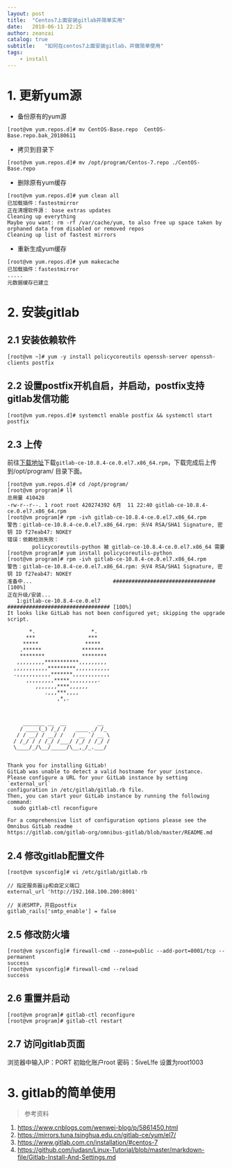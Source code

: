```yaml
---
layout: post
title:  "Centos7上面安装gitlab并简单实用"
date:   2018-06-11 22:25
author: zeanzai
catalog: true
subtitle:   "如何在centos7上面安装gitlab，并做简单使用"
tags: 
    - install
---
```

# 1. 更新yum源
* 备份原有的yum源
```shell
[root@vm yum.repos.d]# mv CentOS-Base.repo  CentOS-Base.repo.bak_20180611
```
* 拷贝到目录下
```shell
[root@vm yum.repos.d]# mv /opt/program/Centos-7.repo ./CentOS-Base.repo
```
* 删除原有yum缓存
```shell
[root@vm yum.repos.d]# yum clean all
已加载插件：fastestmirror
正在清理软件源： base extras updates
Cleaning up everything
Maybe you want: rm -rf /var/cache/yum, to also free up space taken by orphaned data from disabled or removed repos
Cleaning up list of fastest mirrors
```
* 重新生成yum缓存
```shell
[root@vm yum.repos.d]# yum makecache
已加载插件：fastestmirror
.....
元数据缓存已建立
```

# 2. 安装gitlab
## 2.1 安装依赖软件
```shell
[root@vm ~]# yum -y install policycoreutils openssh-server openssh-clients postfix
```

## 2.2 设置postfix开机自启，并启动，postfix支持gitlab发信功能
```shell
[root@vm yum.repos.d]# systemctl enable postfix && systemctl start postfix
```

## 2.3 上传
前往[下载地址](https://mirrors.tuna.tsinghua.edu.cn/gitlab-ce/yum/el7)下载`gitlab-ce-10.8.4-ce.0.el7.x86_64.rpm`，下载完成后上传到/opt/program/ 目录下面。

```shell
[root@vm yum.repos.d]# cd /opt/program/
[root@vm program]# ll
总用量 410428
-rw-r--r--. 1 root root 420274392 6月  11 22:40 gitlab-ce-10.8.4-ce.0.el7.x86_64.rpm
[root@vm program]# rpm -ivh gitlab-ce-10.8.4-ce.0.el7.x86_64.rpm 
警告：gitlab-ce-10.8.4-ce.0.el7.x86_64.rpm: 头V4 RSA/SHA1 Signature, 密钥 ID f27eab47: NOKEY
错误：依赖检测失败：
        policycoreutils-python 被 gitlab-ce-10.8.4-ce.0.el7.x86_64 需要
[root@vm program]# yum install policycoreutils-python
[root@vm program]# rpm -ivh gitlab-ce-10.8.4-ce.0.el7.x86_64.rpm 
警告：gitlab-ce-10.8.4-ce.0.el7.x86_64.rpm: 头V4 RSA/SHA1 Signature, 密钥 ID f27eab47: NOKEY
准备中...                          ################################# [100%]
正在升级/安装...
   1:gitlab-ce-10.8.4-ce.0.el7        ################################# [100%]
It looks like GitLab has not been configured yet; skipping the upgrade script.

       *.                  *.
      ***                 ***
     *****               *****
    .******             *******
    ********            ********
   ,,,,,,,,,***********,,,,,,,,,
  ,,,,,,,,,,,*********,,,,,,,,,,,
  .,,,,,,,,,,,*******,,,,,,,,,,,,
      ,,,,,,,,,*****,,,,,,,,,.
         ,,,,,,,****,,,,,,
            .,,,***,,,,
                ,*,.
  


     _______ __  __          __
    / ____(_) /_/ /   ____ _/ /_
   / / __/ / __/ /   / __ `/ __ \
  / /_/ / / /_/ /___/ /_/ / /_/ /
  \____/_/\__/_____/\__,_/_.___/
  

Thank you for installing GitLab!
GitLab was unable to detect a valid hostname for your instance.
Please configure a URL for your GitLab instance by setting `external_url`
configuration in /etc/gitlab/gitlab.rb file.
Then, you can start your GitLab instance by running the following command:
  sudo gitlab-ctl reconfigure

For a comprehensive list of configuration options please see the Omnibus GitLab readme
https://gitlab.com/gitlab-org/omnibus-gitlab/blob/master/README.md

```

## 2.4 修改gitlab配置文件


```shell
[root@vm sysconfig]# vi /etc/gitlab/gitlab.rb

// 指定服务器ip和自定义端口
external_url 'http://192.168.100.200:8001'

// 关闭SMTP，开启postfix
gitlab_rails['smtp_enable'] = false
```

## 2.5 修改防火墙
```shell
[root@vm sysconfig]# firewall-cmd --zone=public --add-port=8001/tcp --permanent 
success
[root@vm sysconfig]# firewall-cmd --reload
success
```

## 2.6 重置并启动
```shell
[root@vm program]# gitlab-ctl reconfigure
[root@vm program]# gitlab-ctl restart
```

## 2.7 访问gitlab页面
浏览器中输入IP：PORT
初始化账户root 密码：5iveL!fe
设置为root1003

# 3. gitlab的简单使用


> 参考资料
1. https://www.cnblogs.com/wenwei-blog/p/5861450.html
2. https://mirrors.tuna.tsinghua.edu.cn/gitlab-ce/yum/el7/
3. https://www.gitlab.com.cn/installation/#centos-7
4. https://github.com/judasn/Linux-Tutorial/blob/master/markdown-file/Gitlab-Install-And-Settings.md



